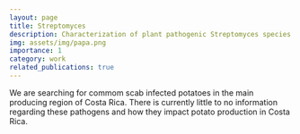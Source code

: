 ```yaml
---
layout: page
title: Streptomyces
description: Characterization of plant pathogenic Streptomyces species infecting potatoes in Costa Rica.
img: assets/img/papa.png
importance: 1
category: work
related_publications: true
---
```


We are searching for commom scab infected potatoes in the main producing region of Costa Rica. There is currently little to no information regarding these pathogens and how they impact potato production in Costa Rica.
